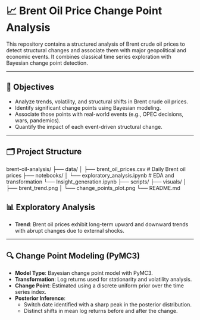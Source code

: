 # 📈 Brent Oil Price Change Point Analysis

This repository contains a structured analysis of Brent crude oil prices to detect structural changes and associate them with major geopolitical and economic events. It combines classical time series exploration with Bayesian change point detection.

---

## 🚀 Objectives

- Analyze trends, volatility, and structural shifts in Brent crude oil prices.
- Identify significant change points using Bayesian modeling.
- Associate those points with real-world events (e.g., OPEC decisions, wars, pandemics).
- Quantify the impact of each event-driven structural change.

---

## 🗂️ Project Structure
brent-oil-analysis/
├── data/
│ ├── brent_oil_prices.csv # Daily Brent oil prices
├── notebooks/
│ └── exploratory_analysis.ipynb # EDA and transformation
  └── Insight_generation.ipynb
├── scripts/
├── visuals/
│ ├── brent_trend.png
│ └── change_points_plot.png
└── README.md
## 📊 Exploratory Analysis

- **Trend**: Brent oil prices exhibit long-term upward and downward trends with abrupt changes due to external shocks.

---

## 🔍 Change Point Modeling (PyMC3)

- **Model Type**: Bayesian change point model with PyMC3.
- **Transformation**: Log returns used for stationarity and volatility analysis.
- **Change Point**: Estimated using a discrete uniform prior over the time series index.
- **Posterior Inference**:
  - Switch date identified with a sharp peak in the posterior distribution.
  - Distinct shifts in mean log returns before and after the change.

